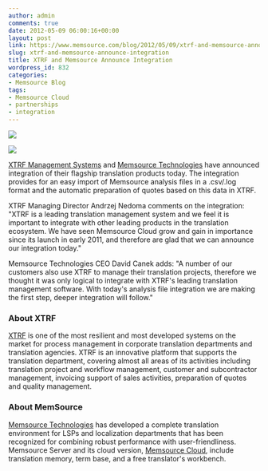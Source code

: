```yaml
---
author: admin
comments: true
date: 2012-05-09 06:00:16+00:00
layout: post
link: https://www.memsource.com/blog/2012/05/09/xtrf-and-memsource-announce-integration/
slug: xtrf-and-memsource-announce-integration
title: XTRF and Memsource Announce Integration
wordpress_id: 832
categories:
- Memsource Blog
tags:
- Memsource Cloud
- partnerships
- integration
---
```


[![](/wp-content/uploads/2012/05/xtrf-logo.jpg)](http://www.xtrf.eu/)

[![](/wp-content/uploads/2012/05/MemSource-Cloud1.png)](http://www.memsource.com/)

[XTRF Management Systems](http://www.xtrf.eu/) and [Memsource Technologies](http://www.memsource.com/) have announced integration of their flagship translation products today. The integration provides for an easy import of Memsource analysis files in a .csv/.log format and the automatic preparation of quotes based on this data in XTRF.<!-- more -->

XTRF Managing Director Andrzej Nedoma comments on the integration: "XTRF is a leading translation management system and we feel it is important to integrate with other leading products in the translation ecosystem. We have seen Memsource Cloud grow and gain in importance since its launch in early 2011, and therefore are glad that we can announce our integration today."

Memsource Technologies CEO David Canek adds: "A number of our customers also use XTRF to manage their translation projects, therefore we thought it was only logical to integrate with XTRF's leading translation management software. With today's analysis file integration we are making the first step, deeper integration will follow."


### About XTRF


[XTRF](http://www.xtrf.eu/) is one of the most resilient and most developed systems on the market for process management in corporate translation departments and translation agencies. XTRF is an innovative platform that supports the translation department, covering almost all areas of its activities including translation project and workflow management, customer and subcontractor management, invoicing support of sales activities, preparation of quotes and quality management.


### About MemSource


[Memsource Technologies](http://www.memsource.com/) has developed a complete translation environment for LSPs and localization departments that has been recognized for combining robust performance with user-friendliness. Memsource Server and its cloud version, [Memsource Cloud](http://www.memsource.com/), include translation memory, term base, and a free translator's workbench.
